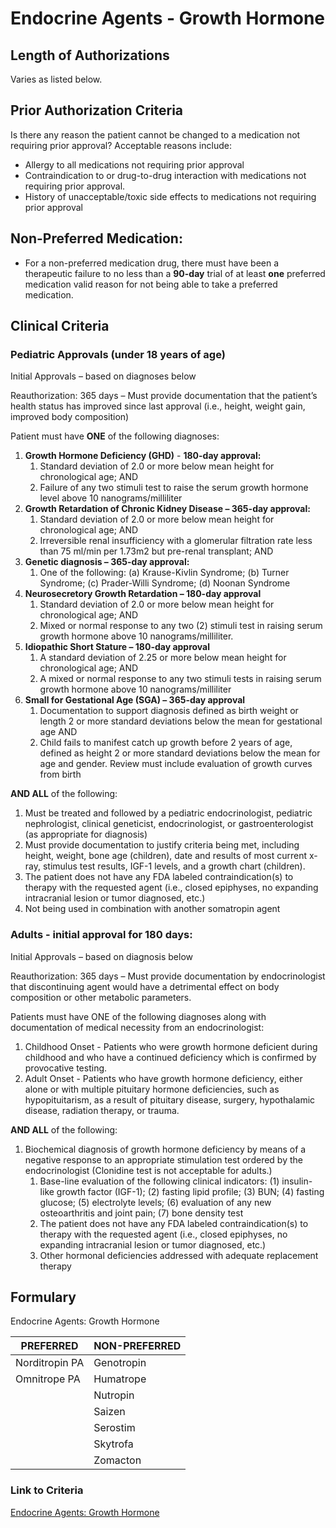 # Endocrine Agents - Growth Hormone

## Length of Authorizations

Varies as listed below.

## Prior Authorization Criteria

Is there any reason the patient cannot be changed to a medication not requiring prior approval? Acceptable reasons include:

-   Allergy to all medications not requiring prior approval
-   Contraindication to or drug-to-drug interaction with medications not requiring prior approval.
-   History of unacceptable/toxic side effects to medications not requiring prior approval

## Non-Preferred Medication:

-   For a non-preferred medication drug, there must have been a therapeutic failure to no less than a **90-day** trial of at least **one** preferred medication valid reason for not being able to take a preferred medication.

## Clinical Criteria

### Pediatric Approvals (under 18 years of age)

Initial Approvals – based on diagnoses below

Reauthorization: 365 days – Must provide documentation that the patient’s health status has improved since last approval (i.e., height, weight gain, improved body composition)

Patient must have **ONE** of the following diagnoses:

1.  **Growth Hormone Deficiency (GHD)** - **180-day approval:**
    1.  Standard deviation of 2.0 or more below mean height for chronological age; AND
    2.  Failure of any two stimuli test to raise the serum growth hormone level above 10 nanograms/milliliter
2.  **Growth Retardation of Chronic Kidney Disease – 365-day approval:**
    1.  Standard deviation of 2.0 or more below mean height for chronological age; AND
    2.  Irreversible renal insufficiency with a glomerular filtration rate less than 75 ml/min per 1.73m2 but pre-renal transplant; AND
3.  **Genetic diagnosis – 365-day approval:**
    1.  One of the following: (a) Krause-Kivlin Syndrome; (b) Turner Syndrome; (c) Prader-Willi Syndrome; (d) Noonan Syndrome
4.  **Neurosecretory Growth Retardation – 180-day approval**
    1.  Standard deviation of 2.0 or more below mean height for chronological age; AND
    2.  Mixed or normal response to any two (2) stimuli test in raising serum growth hormone above 10 nanograms/milliliter.
5.  **Idiopathic Short Stature – 180-day approval**
    1.  A standard deviation of 2.25 or more below mean height for chronological age; AND
    2.  A mixed or normal response to any two stimuli tests in raising serum growth hormone above 10 nanograms/milliliter
6.  **Small for Gestational Age (SGA) – 365-day approval**
    1.  Documentation to support diagnosis defined as birth weight or length 2 or more standard deviations below the mean for gestational age AND
    2.  Child fails to manifest catch up growth before 2 years of age, defined as height 2 or more standard deviations below the mean for age and gender. Review must include evaluation of growth curves from birth

**AND ALL** of the following:

1.  Must be treated and followed by a pediatric endocrinologist, pediatric nephrologist, clinical geneticist, endocrinologist, or gastroenterologist (as appropriate for diagnosis)
2.  Must provide documentation to justify criteria being met, including height, weight, bone age (children), date and results of most current x-ray, stimulus test results, IGF-1 levels, and a growth chart (children).
3.  The patient does not have any FDA labeled contraindication(s) to therapy with the requested agent (i.e., closed epiphyses, no expanding intracranial lesion or tumor diagnosed, etc.)
4.  Not being used in combination with another somatropin agent

### Adults - initial approval for 180 days:

Initial Approvals – based on diagnosis below

Reauthorization: 365 days – Must provide documentation by endocrinologist that discontinuing agent would have a detrimental effect on body composition or other metabolic parameters.

Patients must have ONE of the following diagnoses along with documentation of medical necessity from an endocrinologist:

1.  Childhood Onset - Patients who were growth hormone deficient during childhood and who have a continued deficiency which is confirmed by provocative testing.
2.  Adult Onset - Patients who have growth hormone deficiency, either alone or with multiple pituitary hormone deficiencies, such as hypopituitarism, as a result of pituitary disease, surgery, hypothalamic disease, radiation therapy, or trauma.

**AND ALL** of the following:

1.  Biochemical diagnosis of growth hormone deficiency by means of a negative response to an appropriate stimulation test ordered by the endocrinologist (Clonidine test is not acceptable for adults.)
    1.  Base-line evaluation of the following clinical indicators: (1) insulin-like growth factor (IGF-1); (2) fasting lipid profile; (3) BUN; (4) fasting glucose; (5) electrolyte levels; (6) evaluation of any new osteoarthritis and joint pain; (7) bone density test
    2.  The patient does not have any FDA labeled contraindication(s) to therapy with the requested agent (i.e., closed epiphyses, no expanding intracranial lesion or tumor diagnosed, etc.)
    3.  Other hormonal deficiencies addressed with adequate replacement therapy

## Formulary

Endocrine Agents: Growth Hormone

| PREFERRED      | NON-PREFERRED |
|----------------|---------------|
| Norditropin PA | Genotropin    |
| Omnitrope PA   | Humatrope     |
|                | Nutropin      |
|                | Saizen        |
|                | Serostim      |
|                | Skytrofa      |
|                | Zomacton      |

### Link to Criteria

[Endocrine Agents: Growth Hormone](https://pharmacy.medicaid.ohio.gov/sites/default/files/20220415_UPDL_Criteria_FINAL_.pdf#page=53)

